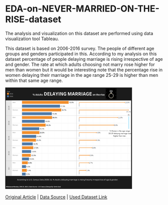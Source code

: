 # EDA-on-NEVER-MARRIED-ON-THE-RISE-dataset
The analysis and visualization on this dataset are performed using data visualization tool Tableau.

This dataset is based on 2006-2016 survey. The people of different age groups and genders participated in this. According to my analysis on this dataset percentage of people delaying marriage is rising irrespective of age and gender. The rate at which adults choosing not marry rose higher for men than women but it would be interesting note that the percentage rise in women delaying their marriage in the age range 25-29 is higher than men within that same age range.

<img src="./Delaying Marriage.png" width="80%" height="80%"> 

[Original Article](https://www.census.gov/newsroom/press-releases/2021/marriages-and-divorces.html) |
[Data Source](https://www.census.gov/content/dam/Census/library/publications/2021/demo/p70-167.pdf) |
[Used Dataset Link](https://data.world/makeovermonday/2021w23)
